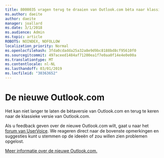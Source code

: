 ```yaml
---
title: 8000035 vragen terug te draaien van Outlook.com bèta naar klassieke Outlook.com
ms.author: daeite
author: daeite
manager: joallard
ms.date: 3/1/2018
ms.audience: Admin
ms.topic: article
ROBOTS: NOINDEX, NOFOLLOW
localization_priority: Normal
ms.openlocfilehash: 3fda0cdadda25a32a8e9d9bc8188bd8cf95610f0
ms.sourcegitcommit: 497aceed1484af71200ea1f7e0aa0f14e4e0e00a
ms.translationtype: MT
ms.contentlocale: nl-NL
ms.lasthandoff: 03/01/2019
ms.locfileid: "30363652"
---
```

# <a name="the-new-outlookcom"></a>De nieuwe Outlook.com

Het kan niet langer te laten de bètaversie van Outlook.com en terug te keren naar de klassieke versie van Outlook.com.

Als u feedback geven over de nieuwe Outlook.com wilt, gaat u naar het [forum van UserVoice](https://go.microsoft.com/fwlink/p/?linkid=851599). We reageren direct naar de bovenste opmerkingen en suggesties kunt u stemmen op de ideeën of zou willen zien problemen opgelost.

[Meer informatie over de nieuwe Outlook.com.](https://go.microsoft.com/fwlink/p/?linkid=874356)